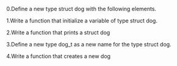 0.Define a new type struct dog with the following elements.

1.Write a function that initialize a variable of type
 struct dog.

2.Write a function that prints a struct dog

3.Define a new type dog_t
 as a new name for the type struct dog.

4.Write a function that creates a new dog
